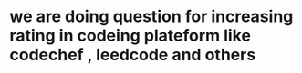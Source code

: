 # we are doing question for increasing rating in codeing plateform like codechef , leedcode and others
